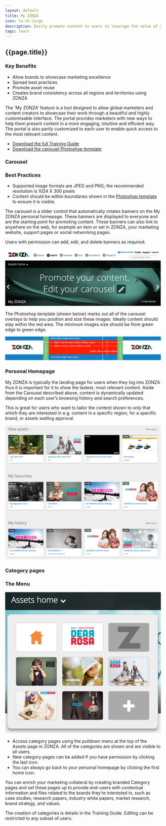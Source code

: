 ```yaml
---
layout: default
title: My ZONZA
icon: fa-th-large
description: Easily promote content to users to leverage the value of your assets
tags: learn
---
```



## <i class="fa {{page.icon}}"></i> {{page.title}}

<div class="pull-right">
<h3>Key Benefits</h3>
<ul>
<li>Allow brands to showcase marketing excellence</li>
<li>Spread best practices</li>
<li>Promote asset reuse</li>
<li>Creates brand consistency across all regions and territories using ZONZA</li>
</ul>
</div>

The 'My ZONZA' feature is a tool designed to allow global marketers and
content creators to showcase their work through a beautiful and highly
customisable interface. The portal provides marketers with new ways to help
them present content in a more engaging, intuitive and efficient way. The
portal is also partly customized to each user to enable quick access to the
most relevant content.

<ul class="fa-ul">
    <li>
        <a href="/resources/My Zonza.pdf"><i class="fa fa-cloud-download"></i> Download the full Training Guide</a>
    </li>
    <li>
        <a href="/resources/myzonza-carousel-specs-with-guides.psd"><i class="fa fa-cloud-download"></i> Download the carousel Photoshop template</a>
    </li>
</ul>

### Carousel

<div class="pull-right">
<h3>Best Practices</h3>
<ul>
<li>Supported image formats are JPEG and PNG; the recommended resolution is 1024 X 300 pixels</li>
<li>Content should be within boundaries shown in the <a href="/resources/myzonza-carousel-specs-with-guides.psd"><i class="fa fa-cloud-download"></i> Photoshop template</a> to ensure it is visible.</li>
</ul>
</div>

The carousel is a slider control that automatically rotates banners on the My
ZONZA personal homepage. These banners are displayed to everyone and are the
starting point for promoting content. These banners can also link to anywhere
on the web, for example an item or set in ZONZA, your marketing website,
support pages or social networking pages.

Users with permission can add, edit, and delete banners as required.

![My ZONZA Carousel](/images/myzonza-carousel.png)

The Photoshop template (shown below) marks out all of the carousel overlays
to help you position and size these images. Ideally content should stay within
the red area. The minimum images size should be from green edge to green edge.


[![My ZONZA Carousel Specs](/resources/myzonza-carousel-specs.png)](/resources/myzonza-carousel-specs-with-guides.psd)

### Personal Homepage

My ZONZA is typically the landing page for users when they log into
ZONZA thus it is important for it to show the lastest, most relevant content.
Aside from the Carousel described above, content is dynamically updated
depending on each user’s browsing history and search preferences.

This is great for users who want to tailor the content shown to only that
which they are interested in e.g. content in a specific region, for a specific
brand, or assets waiting approval.

![My ZONZA Personal Home](/images/myzonza-personal.png)

### Category pages

<div class="pull-right">
<h3>The Menu</h3>
<img src="/images/myzonza-category-menu.png"/>
<ul>
<li>Access category pages using the pulldown menu at the top of the Assets page in
ZONZA. All of the categories are shown and are visible to all users.</li>
<li>New category pages can be added if you have permission by clicking the last
icon.</li>
<li>You can always go back to your personal homepage by clicking the first home icon.</li>
</ul>
</div>

You can enrich your marketing collateral by creating branded Category pages
and set these pages up to provide end-users with contextual information and
files related to the brands they’re interested in, such as case studies,
research papers, industry white papers, market research, brand strategy, and
values.

The creation of categories is details in the Training Guide. Editing can be
restricted to any subset of users.

